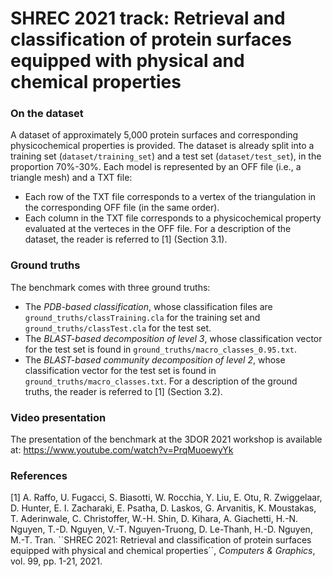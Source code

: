 # SHREC 2021 track: Retrieval and classification of protein surfaces equipped with physical and chemical properties


### On the dataset
A dataset of approximately 5,000 protein surfaces and corresponding physicochemical properties is provided. The dataset is already split into a training set (`dataset/training_set`) and a test set (`dataset/test_set`),  in the proportion 70%-30%. Each model is represented by an OFF file (i.e., a triangle mesh) and a TXT file: 
- Each row of the TXT file corresponds to a vertex of the triangulation in the corresponding OFF file (in the same order).
- Each column in the TXT file corresponds to a physicochemical property evaluated at the verteces in the OFF file. 
For a description of the dataset, the reader is referred to [1] (Section 3.1).

### Ground truths
The benchmark comes with three ground truths:
- The *PDB-based classification*, whose classification files are `ground_truths/classTraining.cla` for the training set and `ground_truths/classTest.cla` for the test set.
- The *BLAST-based decomposition of level 3*, whose classification vector for the test set is found in `ground_truths/macro_classes_0.95.txt`.
- The *BLAST-based community decomposition of level 2*, whose classification vector for the test set is found in `ground_truths/macro_classes.txt`.
For a description of the ground truths, the reader is referred to [1] (Section 3.2).


### Video presentation
The presentation of the benchmark at the 3DOR 2021 workshop is available at:
https://www.youtube.com/watch?v=PrqMuoewyYk


### References
[1]   A. Raffo, U. Fugacci, S. Biasotti, W. Rocchia, Y. Liu, E. Otu, R. Zwiggelaar, D. Hunter, E. I. Zacharaki, E. Psatha, D. Laskos, G. Arvanitis, K. Moustakas, T. Aderinwale, C. Christoffer, W.-H. Shin, D. Kihara, A. Giachetti, H.-N. Nguyen, T.-D. Nguyen, V.-T. Nguyen-Truong, D. Le-Thanh, H.-D. Nguyen, M.-T. Tran. ``SHREC 2021: Retrieval and classification of protein surfaces equipped with physical and chemical properties´´, *Computers & Graphics*, vol. 99, pp. 1-21, 2021.
